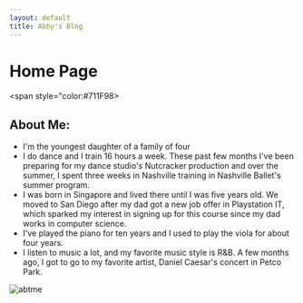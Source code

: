 ```yaml
---
layout: default
title: Abby's Blog
---
```

# Home Page
<span style="color:#711F98> 
## About Me:

- I'm the youngest daughter of a family of four
- I do dance and I train 16 hours a week. These past few months I've been preparing for my dance studio's Nutcracker production and over the summer, I spent three weeks in Nashville training in Nashville Ballet's summer program. 
- I was born in Singapore and lived there until I was five years old. We moved to San Diego after my dad got a new job offer in Playstation IT, which sparked my interest in signing up for this course since my dad works in computer science.
- I've played the piano for ten years and I used to play the viola for about four years. 
- I listen to music a lot, and my favorite music style is R&B. A few months ago, I got to go to my favorite artist, Daniel Caesar's concert in Petco Park. 

![abtme]({{site.baseurl}}/images/AboutMeImageforGithub(1).jpg)




